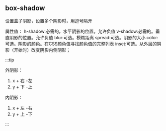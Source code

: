 ## box-shadow

设置盒子阴影，设置多个阴影时，用逗号隔开

属性值：
    h-shadow:必需的。水平阴影的位置。允许负值
    v-shadow:必需的。垂直阴影的位置。允许负值
    blur:可选。模糊距离
    spread:可选。阴影的大小
    color:可选。阴影的颜色。在CSS颜色值寻找颜色值的完整列表
    inset:可选。从外层的阴影（开始时）改变阴影内侧阴影；

:::tip 

外阴影：

1. x + 右  -左
2. y + 下  -上

内阴影：

1. x + 左  -右
2. y + 上  -下

:::    